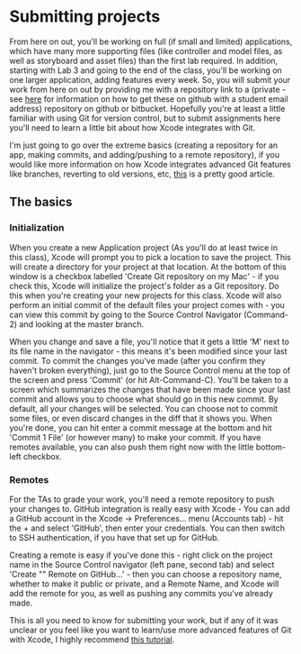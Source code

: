 # Submitting projects

From here on out, you'll be working on full (if small and limited)
applications, which have many more
supporting files (like controller and model files, as well as storyboard and
asset files) than the first lab required. In addition, starting with Lab 3 and
going to the end of the class, you'll be working on one larger application,
adding features every week. So, you will submit your work from here on out
by providing me with a repository link to a (private - see
[here](https://education.github.com/guide/private_repos) for information on
how to get these on github with a student email address) repository on github
or bitbucket. Hopefully you're at least a little familiar with using Git for
version control, but to submit assignments here you'll need to learn a little
bit about how Xcode integrates with Git.

I'm just going to go over the extreme basics (creating a repository for an app,
making commits, and adding/pushing to a remote repository), if you would like
more information on how Xcode integrates advanced Git features like branches,
reverting to old versions, etc,
[this](https://www.raywenderlich.com/153084/use-git-source-control-xcode-9)
is a pretty good article.

## The basics

### Initialization

When you create a new Application project (As you'll do at least twice in this
class), Xcode will prompt you to pick a location to save the project. This will
create a directory for your project at that location. At the bottom of this
window is a checkbox labelled 'Create Git repository on my Mac' - if you check
this, Xcode will initialize the project's folder as a Git repository. Do this
when you're creating your new projects for this class. Xcode will also perform
an initial commit of the default files your project comes with - you can view
this commit by going to the Source Control Navigator (Command-2) and looking
at the master branch.

When you change and save a file, you'll notice that it gets a little
'M' next to its
file name in the navigator - this means it's been modified since your last
commit. To commit the changes you've made (after you confirm they haven't
broken everything), just go to the Source Control menu at the top of the screen
and press 'Commit' (or hit Alt-Command-C). You'll be taken to a screen which
summarizes the changes that have been made since your last commit and allows
you to choose what should go in this new commit. By default, all your changes
will be selected. You can choose not to commit some files, or even discard
changes in the diff that it shows you. When you're done, you can hit enter
a commit message at the bottom and hit 'Commit 1 File' (or however many) to
make your commit. If you have remotes available, you can also push them
right now with the little bottom-left checkbox.

### Remotes

For the TAs to grade your work, you'll need a remote repository to push your
changes to. GitHub integration is really easy with Xcode - You can add a GitHub
account in the Xcode -> Preferences... menu (Accounts tab) - hit the + and
select 'GitHub', then enter your credentials. You can then switch to SSH
authentication, if you have that set up for GitHub.

Creating a remote is easy if you've done this - right click on the project name
in the Source Control navigator (left pane, second tab) and select 'Create
"<projectname>" Remote on GitHub...' - then you can choose a repository name,
whether to make it public or private, and a Remote Name, and Xcode will add the
remote for you, as well as pushing any commits you've already made.

This is all you need to know for submitting your work, but if any of it was
unclear
or you feel like you want to learn/use more advanced features of Git with
Xcode, I highly recommend [this tutorial](https://www.raywenderlich.com/153084/use-git-source-control-xcode-9).
